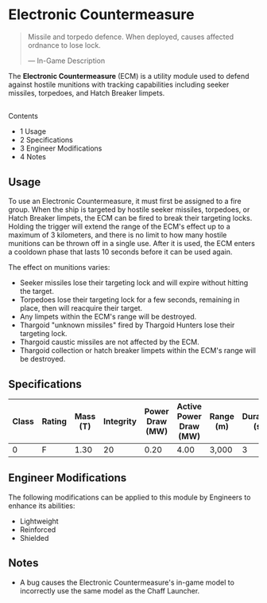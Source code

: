 # Electronic Countermeasure
> 
> 
> Missile and torpedo defence. When deployed, causes affected ordnance to lose lock.
> 
> 
> — In-Game Description
> 

The **Electronic Countermeasure** (ECM) is a utility module used to defend against hostile munitions with tracking capabilities including seeker missiles,  torpedoes, and Hatch Breaker limpets.

## 

Contents

- 1 Usage
- 2 Specifications
- 3 Engineer Modifications
- 4 Notes

## Usage

To use an Electronic Countermeasure, it must first be assigned to a fire group. When the ship is targeted by hostile seeker missiles, torpedoes, or Hatch Breaker limpets, the ECM can be fired to break their targeting locks. Holding the trigger will extend the range of the ECM's effect up to a maximum of 3 kilometers, and there is no limit to how many hostile munitions can be thrown off in a single use. After it is used, the ECM enters a cooldown phase that lasts 10 seconds before it can be used again. 

The effect on munitions varies:

- Seeker missiles lose their targeting lock and will expire without hitting the target.
- Torpedoes lose their targeting lock for a few seconds, remaining in place, then will reacquire their target.
- Any limpets within the ECM's range will be destroyed.
- Thargoid "unknown missiles" fired by Thargoid Hunters lose their targeting lock.
- Thargoid caustic missiles are not affected by the ECM.
- Thargoid collection or hatch breaker limpets within the ECM's range will be destroyed.

## Specifications

| Class | Rating | Mass (T) | Integrity | Power Draw (MW) | Active Power Draw (MW) | Range (m) | Duration (s) | Cool Down (s) | Thermal Load (/s) | Value (CR) |
| --- | --- | --- | --- | --- | --- | --- | --- | --- | --- | --- |
| 0 | F | 1.30 | 20 | 0.20 | 4.00 | 3,000 | 3 | 10 | 4 | 12,500 |

## Engineer Modifications

The following modifications can be applied to this module by Engineers to enhance its abilities:

- Lightweight
- Reinforced
- Shielded

## Notes

- A bug causes the Electronic Countermeasure's in-game model to incorrectly use the same model as the Chaff Launcher.
